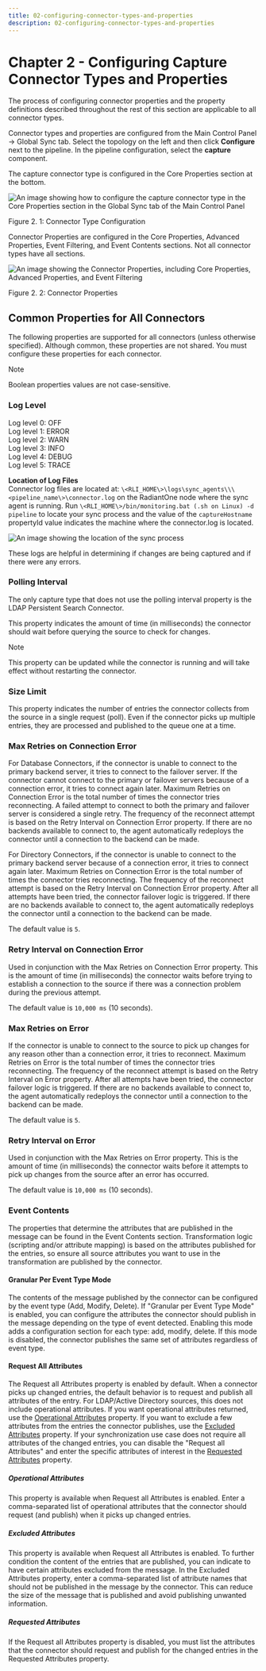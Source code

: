 ```yaml
---
title: 02-configuring-connector-types-and-properties
description: 02-configuring-connector-types-and-properties
---
```

         
# Chapter 2 - Configuring Capture Connector Types and Properties

The process of configuring connector properties and the property definitions described throughout the rest of this section are applicable to all connector types.

Connector types and properties are configured from the Main Control Panel -> Global Sync tab. Select the topology on the left and then click **Configure** next to the pipeline. In the pipeline configuration, select the **capture** component.

The capture connector type is configured in the Core Properties section at the bottom.

![An image showing how to configure the capture connector type in the Core Properties section in the Global Sync tab of the Main Control Panel](media/image4.png)

Figure 2. 1: Connector Type Configuration

Connector Properties are configured in the Core Properties, Advanced Properties, Event Filtering, and Event Contents sections. Not all connector types have all sections.

![An image showing the Connector Properties, including Core Properties, Advanced Properties, and Event Filtering](media/image5.png)

Figure 2. 2: Connector Properties

## Common Properties for All Connectors

The following properties are supported for all connectors (unless otherwise specified). Although common, these properties are not shared. You must configure these properties for each connector.

>[!note]
>Boolean properties values are not case-sensitive.

### Log Level

Log level 0: OFF  
Log level 1: ERROR  
Log level 2: WARN  
Log level 3: INFO  
Log level 4: DEBUG  
Log level 5: TRACE

**Location of Log Files**  
Connector log files are located at:
`\<RLI_HOME\>\logs\sync_agents\\\<pipeline_name\>\connector.log` on the RadiantOne node where the sync agent is running. Run `\<RLI_HOME\>/bin/monitoring.bat (.sh on Linux) -d pipeline` to locate your sync process and the value of the `captureHostname` propertyId value indicates the machine where the connector.log is located.

![An image showing the location of the sync process](media/image6.png)

These logs are helpful in determining if changes are being captured and if there were any errors.

### Polling Interval

The only capture type that does not use the polling interval property is the LDAP Persistent Search Connector.

This property indicates the amount of time (in milliseconds) the connector should wait before querying the source to check for changes.

>[!note]
>This property can be updated while the connector is running and will take effect without restarting the connector.

### Size Limit

This property indicates the number of entries the connector collects from the source in a single request (poll). Even if the connector picks up multiple entries, they are processed and published to the queue one at a time.

### Max Retries on Connection Error

For Database Connectors, if the connector is unable to connect to the primary backend server, it tries to connect to the failover server. If the connector cannot connect to the primary or failover servers because of a connection error, it tries to connect again later. Maximum Retries on Connection Error is the total number of times the connector tries reconnecting. A failed attempt to connect to both the primary and failover server is considered a single retry. The frequency of the reconnect attempt is based on the Retry Interval on Connection Error property. If there are no backends available to connect to, the agent automatically redeploys the connector until a connection to the backend can be made.

For Directory Connectors, if the connector is unable to connect to the primary backend server because of a connection error, it tries to connect again later. Maximum Retries on Connection Error is the total number of times the connector tries reconnecting. The frequency of the reconnect attempt is based on the Retry Interval on Connection Error property. After all attempts have been tried, the connector failover logic is triggered. If there are no backends available to connect to, the agent automatically redeploys the connector until a connection to the backend can be made.

The default value is `5`.

### Retry Interval on Connection Error

Used in conjunction with the Max Retries on Connection Error property. This is the amount of time (in milliseconds) the connector waits before trying to establish a connection to the source if there was a connection problem during the previous attempt.

The default value is `10,000 ms` (10 seconds).

### Max Retries on Error

If the connector is unable to connect to the source to pick up changes for any reason other than a connection error, it tries to reconnect. Maximum Retries on Error is the total number of times the connector tries reconnecting. The frequency of the reconnect attempt is based on the Retry Interval on Error property. After all attempts have been tried, the connector failover logic is triggered. If there are no backends available to connect to, the agent automatically redeploys the connector until a connection to the backend can be made.

The default value is `5`.

### Retry Interval on Error

Used in conjunction with the Max Retries on Error property. This is the amount of time (in milliseconds) the connector waits before it attempts to pick up changes from the source after an error has occurred.

The default value is `10,000 ms` (10 seconds).

### Event Contents

The properties that determine the attributes that are published in the message can be found in the Event Contents section. Transformation logic (scripting and/or attribute mapping) is based on the attributes published for the entries, so ensure all source attributes you want to use in the transformation are published by the connector.

#### Granular Per Event Type Mode

The contents of the message published by the connector can be configured by the event type (Add, Modify, Delete). If "Granular per Event Type Mode" is enabled, you can configure the attributes the connector should publish in the message depending on the type of event detected. Enabling this mode adds a configuration section for each type: add, modify, delete. If this mode is disabled, the connector publishes the same set of attributes regardless of event type.

#### Request All Attributes

The Request all Attributes property is enabled by default. When a connector picks up changed entries, the default behavior is to request and publish all attributes of the entry. For LDAP/Active Directory sources, this does not include operational attributes. If you want operational attributes returned, use the [Operational Attributes](#operational-attributes) property. If you want to exclude a few attributes from the entries the connector publishes, use the [Excluded Attributes](#excluded-attributes) property. If your synchronization use case does not require all attributes of the changed entries, you can disable the "Request all Attributes" and enter the specific attributes of interest in the [Requested Attributes](#requested-attributes) property.

##### Operational Attributes

This property is available when Request all Attributes is enabled. Enter a comma-separated list of operational attributes that the connector should request (and publish) when it picks up changed entries.

##### Excluded Attributes

This property is available when Request all Attributes is enabled. To further condition the content of the entries that are published, you can indicate to have certain attributes excluded from the message. In the Excluded Attributes property, enter a comma-separated list of attribute names that should not be published in the message by the connector. This can reduce the size of the message that is published and avoid publishing unwanted information.

##### Requested Attributes

If the Request all Attributes property is disabled, you must list the attributes that the connector should request and publish for the changed entries in the Requested Attributes property.
